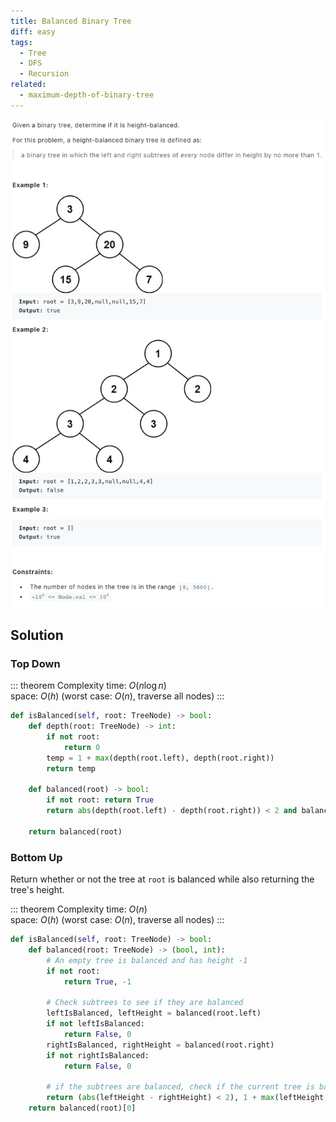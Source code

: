 ```yaml
---
title: Balanced Binary Tree
diff: easy
tags:
  - Tree
  - DFS
  - Recursion
related:
  - maximum-depth-of-binary-tree
---
```


<img class="medium-zoom" src="/algo/balanced-binary-tree.png" alt="https://leetcode.com/problems/balanced-binary-tree">

## Solution

### Top Down

::: theorem Complexity
time: $O(n \log n)$  
space: $O(h)$ (worst case: $O(n)$, traverse all nodes)
:::

```py
def isBalanced(self, root: TreeNode) -> bool:
    def depth(root: TreeNode) -> int:
        if not root:
            return 0
        temp = 1 + max(depth(root.left), depth(root.right))
        return temp

    def balanced(root) -> bool:
        if not root: return True
        return abs(depth(root.left) - depth(root.right)) < 2 and balanced(root.left) and balanced(root.right)

    return balanced(root)
```

### Bottom Up

Return whether or not the tree at `root` is balanced while also returning the tree's height.

::: theorem Complexity
time: $O(n)$  
space: $O(h)$ (worst case: $O(n)$, traverse all nodes)
:::

```py
def isBalanced(self, root: TreeNode) -> bool:
    def balanced(root: TreeNode) -> (bool, int):
        # An empty tree is balanced and has height -1
        if not root:
            return True, -1

        # Check subtrees to see if they are balanced
        leftIsBalanced, leftHeight = balanced(root.left)
        if not leftIsBalanced:
            return False, 0
        rightIsBalanced, rightHeight = balanced(root.right)
        if not rightIsBalanced:
            return False, 0

        # if the subtrees are balanced, check if the current tree is balancedusing their height
        return (abs(leftHeight - rightHeight) < 2), 1 + max(leftHeight, rightHeight)
    return balanced(root)[0]
```
